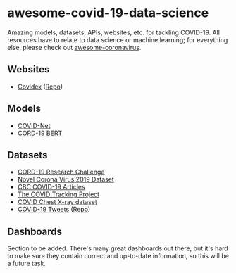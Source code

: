 # awesome-covid-19-data-science
Amazing models, datasets, APIs, websites, etc. for tackling COVID-19. All resources have to relate to data science or machine learning; for everything else, please check out [awesome-coronavirus](https://github.com/soroushchehresa/awesome-coronavirus).

## Websites
* [Covidex](https://covidex.ai/) ([Repo](https://github.com/castorini/covidex))

## Models
* [COVID-Net](https://arxiv.org/abs/2003.09871)
* [CORD-19 BERT](https://www.kaggle.com/allen-institute-for-ai/CORD-19-research-challenge/discussion/138250)

## Datasets
* [CORD-19 Research Challenge](https://www.kaggle.com/allen-institute-for-ai/CORD-19-research-challenge)
* [Novel Corona Virus 2019 Dataset](https://www.kaggle.com/sudalairajkumar/novel-corona-virus-2019-dataset)
* [CBC COVID-19 Articles](https://www.kaggle.com/ryanxjhan/cbc-news-coronavirus-articles-march-26)
* [The COVID Tracking Project](https://covidtracking.com/)
* [COVID Chest X-ray dataset](https://github.com/ieee8023/covid-chestxray-dataset)
* [COVID-19 Tweets](https://arxiv.org/abs/2003.07372) ([Repo](https://github.com/echen102/COVID-19-TweetIDs))

## Dashboards

Section to be added. There's many great dashboards out there, but it's hard to make sure they contain correct and up-to-date information, so this will be a future task.

